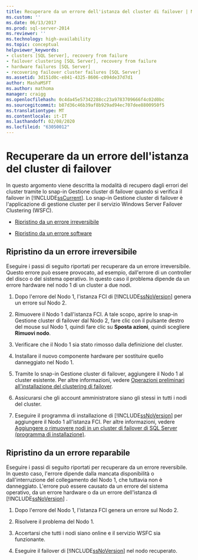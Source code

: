 ```yaml
---
title: Recuperare da un errore dell'istanza del cluster di failover | Microsoft Docs
ms.custom: ''
ms.date: 06/13/2017
ms.prod: sql-server-2014
ms.reviewer: ''
ms.technology: high-availability
ms.topic: conceptual
helpviewer_keywords:
- clusters [SQL Server], recovery from failure
- failover clustering [SQL Server], recovery from failure
- hardware failures [SQL Server]
- recovering failover cluster failures [SQL Server]
ms.assetid: 3d151d0c-e841-4325-8606-c094de37d7d1
author: MashaMSFT
ms.author: mathoma
manager: craigg
ms.openlocfilehash: 0c4da45e57342288cc23a9783709666f4c02d0bc
ms.sourcegitcommit: b87d36c46b39af8b929ad94ec707dee8800950f5
ms.translationtype: MT
ms.contentlocale: it-IT
ms.lasthandoff: 02/08/2020
ms.locfileid: "63050012"
---
```

# <a name="recover-from-failover-cluster-instance-failure"></a>Recuperare da un errore dell'istanza del cluster di failover
  In questo argomento viene descritta la modalità di recupero dagli errori del cluster tramite lo snap-in Gestione cluster di failover quando si verifica il failover in [!INCLUDE[ssCurrent](../../../includes/sscurrent-md.md)]. Lo snap-in Gestione cluster di failover è l'applicazione di gestione cluster per il servizio Windows Server Failover Clustering (WSFC).  
  
-   [Ripristino da un errore irreversibile](#Scenario1)  
  
-   [Ripristino da un errore software](#Scenario2)  
  
##  <a name="Scenario1"></a>Ripristino da un errore irreversibile  
 Eseguire i passi di seguito riportati per recuperare da un errore irreversibile. Questo errore può essere provocato, ad esempio, dall'errore di un controller del disco o del sistema operativo. In questo caso il problema dipende da un errore hardware nel nodo 1 di un cluster a due nodi.  
  
1.  Dopo l'errore del Nodo 1, l'istanza FCI di [!INCLUDE[ssNoVersion](../../../includes/ssnoversion-md.md)] genera un errore sul Nodo 2.  
  
2.  Rimuovere il Nodo 1 dall'istanza FCI. A tale scopo, aprire lo snap-in Gestione cluster di failover dal Nodo 2, fare clic con il pulsante destro del mouse sul Nodo 1, quindi fare clic su **Sposta azioni**, quindi scegliere **Rimuovi nodo**.  
  
3.  Verificare che il Nodo 1 sia stato rimosso dalla definizione del cluster.  
  
4.  Installare il nuovo componente hardware per sostituire quello danneggiato nel Nodo 1.  
  
5.  Tramite lo snap-in Gestione cluster di failover, aggiungere il Nodo 1 al cluster esistente. Per altre informazioni, vedere [Operazioni preliminari all'installazione del clustering di failover](../install/before-installing-failover-clustering.md).  
  
6.  Assicurarsi che gli account amministratore siano gli stessi in tutti i nodi del cluster.  
  
7.  Eseguire il programma di installazione di [!INCLUDE[ssNoVersion](../../../includes/ssnoversion-md.md)] per aggiungere il Nodo 1 all'istanza FCI. Per altre informazioni, vedere [Aggiungere o rimuovere nodi in un cluster di failover di SQL Server &#40;programma di installazione&#41;](../install/add-or-remove-nodes-in-a-sql-server-failover-cluster-setup.md).  
  
##  <a name="Scenario2"></a>Ripristino da un errore reparabile  
 Eseguire i passi di seguito riportati per recuperare da un errore reversibile. In questo caso, l'errore dipende dalla mancata disponibilità o dall'interruzione del collegamento del Nodo 1, che tuttavia non è danneggiato. L'errore può essere causato da un errore del sistema operativo, da un errore hardware o da un errore dell'istanza di [!INCLUDE[ssNoVersion](../../../includes/ssnoversion-md.md)] .  
  
1.  Dopo l'errore del Nodo 1, l'istanza FCI genera un errore sul Nodo 2.  
  
2.  Risolvere il problema del Nodo 1.  
  
3.  Accertarsi che tutti i nodi siano online e il servizio WSFC sia funzionante.  
  
4.  Eseguire il failover di [!INCLUDE[ssNoVersion](../../../includes/ssnoversion-md.md)] nel nodo recuperato.  
  
  
